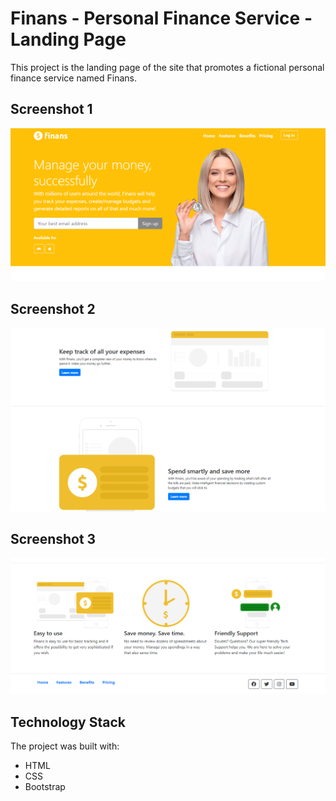 # Finans - Personal Finance Service - Landing Page

This project is the landing page of the site that promotes a fictional personal finance service named Finans.

## Screenshot 1

![Screenshot](Screenshot_1.png)

## Screenshot 2

![Screenshot](Screenshot_2.png)

## Screenshot 3

![Screenshot](Screenshot_3.png)

## Technology Stack

The project was built with:

+ HTML
+ CSS
+ Bootstrap
